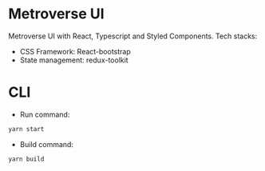 # Metroverse UI

Metroverse UI with React, Typescript and Styled Components.
Tech stacks:

- CSS Framework: React-bootstrap
- State management: redux-toolkit

# CLI

- Run command:

```bash
yarn start
```

- Build command:

```bash
yarn build
```

